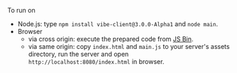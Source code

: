To run on

* Node.js: type `npm install vibe-client@3.0.0-Alpha1` and `node main`.
* Browser
    * via cross origin: execute the prepared code from [JS Bin](http://jsbin.com/pocet/12/edit).
    * via same origin: copy `index.html` and `main.js` to your server's assets directory, run the server and open `http://localhost:8080/index.html` in browser.